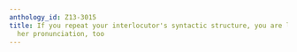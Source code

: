 ```yaml
---
anthology_id: Z13-3015
title: If you repeat your interlocutor's syntactic structure, you are likely to repeat
  her pronunciation, too
---
```

